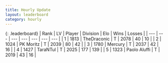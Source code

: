 ```yaml
---
title: Hourly Update
layout: leaderboard
category: hourly
---
```


{: .leaderboard}
| Rank | LV | Player | Division | Elo | Wins | Losses |
| --- | --- | --- | --- | --- | --- | --- |
| <span data-change="0">1</span> | 1813 | <span title="ID: 544310">TheDraconic</span> | T | <span data-change="0">2078</span> | <span data-change="0">40</span> | <span data-change="0">10</span> |
| <span data-change="0">2</span> | 1024 | <span title="ID: 427478">PK Moritz</span> | T | <span data-change="0">2039</span> | <span data-change="0">80</span> | <span data-change="0">42</span> |
| <span data-change="0">3</span> | 1780 | <span title="ID: 692745">Mercury</span> | T | <span data-change="0">2037</span> | <span data-change="0">42</span> | <span data-change="0">16</span> |
| <span data-change="2">4</span> | 1427 | <span title="ID: 285323">TaraNTul</span> | T | <span data-change="10">2025</span> | <span data-change="1">177</span> | <span data-change="0">139</span> |
| <span data-change="0">5</span> | 1323 | <span title="ID: 512212">Paolo Aluffi</span> | T | <span data-change="0">2019</span> | <span data-change="0">43</span> | <span data-change="0">16</span> |